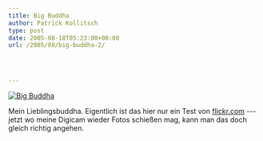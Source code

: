 ```yaml
---
title: Big Buddha
author: Patrick Kollitsch
type: post
date: 2005-08-18T05:23:00+00:00
url: /2005/08/big-buddha-2/




---
```

<div class="flickr">
  <a href="http://www.flickr.com/photos/schreibblogade/33349474/" title="Big Buddha"><img src="//photos23.flickr.com/33349474_7561de407b.jpg" alt="Big Buddha" /></a>
</div>

Mein Lieblingsbuddha. Eigentlich ist das hier nur ein Test von [flickr.com][1] --- jetzt wo meine Digicam wieder Fotos schießen mag, kann man das doch gleich richtig angehen.

 [1]: http://flickr.com
